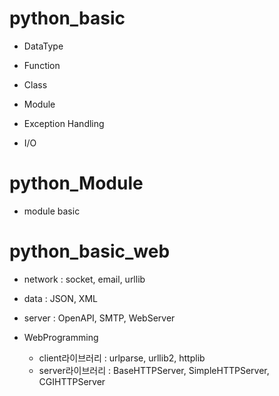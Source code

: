 # python_basic
 - DataType
 - Function
 - Class
 - Module

 - Exception Handling
 - I/O

# python_Module
 - module basic

# python_basic_web
- network : socket, email, urllib
- data : JSON, XML
- server : OpenAPI, SMTP, WebServer

- WebProgramming
   - client라이브러리 : urlparse, urllib2, httplib
   - server라이브러리 : BaseHTTPServer, SimpleHTTPServer, CGIHTTPServer
